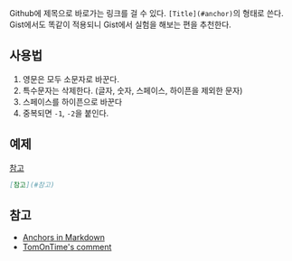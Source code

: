 Github에 제목으로 바로가는 링크를 걸 수 있다. `[Title](#anchor)`의 형태로 쓴다. Gist에서도 똑같이 적용되니 Gist에서 실험을 해보는 편을 추천한다.

## 사용법

1. 영문은 모두 소문자로 바꾼다.
2. 특수문자는 삭제한다. (글자, 숫자, 스페이스, 하이픈을 제외한 문자)
3. 스페이스를 하이픈으로 바꾼다
4. 중복되면 `-1`, `-2`을 붙인다.

## 예제

[참고](#참고)

```markdown
[참고](#참고)
```

## 참고

- [Anchors in Markdown](https://gist.github.com/asabaylus/3071099)
- [TomOnTime's comment](https://gist.github.com/asabaylus/3071099#gistcomment-1593627)